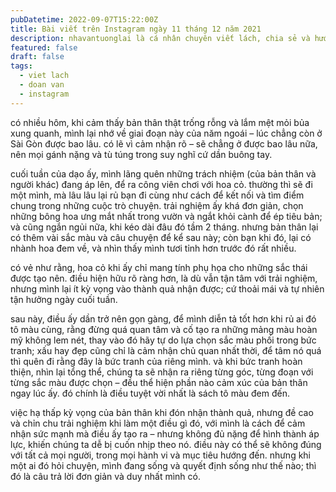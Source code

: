 ```yaml
---
pubDatetime: 2022-09-07T15:22:00Z
title: Bài viết trên Instagram ngày 11 tháng 12 năm 2021
description: nhavantuonglai là cá nhân chuyên viết lách, chia sẻ và hướng dẫn mọi người thuần thục hơn khi thực hành viết lách mỗi ngày qua những bài chia sẻ ngắn trên Instagram chính thức.
featured: false
draft: false
tags:
  - viet lach
  - doan van
  - instagram
---
```


có nhiều hôm, khi cảm thấy bản thân thật trống rỗng và lắm mệt mỏi bủa xung quanh, mình lại nhớ về giai đoạn này của năm ngoái – lúc chẳng còn ở Sài Gòn được bao lâu. có lẽ vì cảm nhận rõ – sẽ chẳng ở được bao lâu nữa, nên mọi gánh nặng và tù túng trong suy nghĩ cứ dần buông tay.

cuối tuần của dạo ấy, mình lãng quên những trách nhiệm (của bản thân và người khác) đang áp lên, để ra công viên chơi với hoa cỏ. thường thì sẽ đi một mình, mà lâu lâu lại rủ bạn đi cùng như cách để kết nối và tìm điểm chung trong những cuộc trò chuyện. trải nghiệm ấy khá đơn giản, chọn những bông hoa ưng mắt nhất trong vườn và ngắt khỏi cành để ép tiêu bản; và cũng ngắn ngủi nữa, khi kéo dài đâu đó tầm 2 tháng. nhưng bản thân lại có thêm vài sắc màu và câu chuyện để kể sau này; còn bạn khi đó, lại có nhành hoa đem về, và nhìn thấy mình tươi tỉnh hơn trước đó rất nhiều.

có vẻ như rằng, hoa cỏ khi ấy chỉ mang tính phụ họa cho những sắc thái được tạo nên. điều hiện hữu rõ ràng hơn, là dù vẫn tận tâm với trải nghiệm, nhưng mình lại ít kỳ vọng vào thành quả nhận được; cứ thoải mái và tự nhiên tận hưởng ngày cuối tuần.

sau này, điều ấy dần trở nên gọn gàng, để mình diễn tả tốt hơn khi rủ ai đó tô màu cùng, rằng đừng quá quan tâm và cố tạo ra những mảng màu hoàn mỹ không lem nét, thay vào đó hãy tự do lựa chọn sắc màu phối trong bức tranh; xấu hay đẹp cũng chỉ là cảm nhận chủ quan nhất thời, để tâm nó quá thì quên đi rằng đây là bức tranh của riêng mình. và khi bức tranh hoàn thiện, nhìn lại tổng thể, chúng ta sẽ nhận ra riêng từng góc, từng đoạn với từng sắc màu được chọn – đều thể hiện phần nào cảm xúc của bản thân ngay lúc ấy. đó chính là điều tuyệt vời nhất là sách tô màu đem đến.

việc hạ thấp kỳ vọng của bản thân khi đón nhận thành quả, nhưng đề cao và chỉn chu trải nghiệm khi làm một điều gì đó, với mình là cách để cảm nhận sức mạnh mà điều ấy tạo ra – nhưng không đủ nặng để hình thành áp lực, khiến chúng ta dễ bị cuốn nhịp theo nó. điều này có thể sẽ không đúng với tất cả mọi người, trong mọi hành vi và mục tiêu hướng đến. nhưng khi một ai đó hỏi chuyện, mình đang sống và quyết định sống như thế nào; thì đó là câu trả lời đơn giản và duy nhất mình có.
